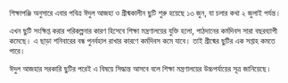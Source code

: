 শিক্ষাপঞ্জি অনুসারে এবার পবিত্র ঈদুল আজহা ও গ্রীষ্মকালীন ছুটি শুরু হয়েছে ১৩ জুন, যা চলার কথা ২ জুলাই পর্যন্ত।

এখন ছুটি সংক্ষিপ্ত করার পরিকল্পনার কারণ হিসেবে শিক্ষা মন্ত্রণালয়ের যুক্তি হলো, পাঠদানের কর্মদিবস সারা বছরব্যাপী কমেছে। এ ছাড়া শনিবারের বন্ধ পুনর্বহাল রাখার কারণে কর্মদিবস কমে যাবে। তাই গ্রীষ্মের ছুটির এক সপ্তাহ কমতে পারে।

ঈদুল আজহার সরকারি ছুটির পরেই এ বিষয়ে সিদ্ধান্ত আসবে বলে শিক্ষা মন্ত্রণালয়ের উচ্চপর্যায়ের সূত্র জানিয়েছে।
